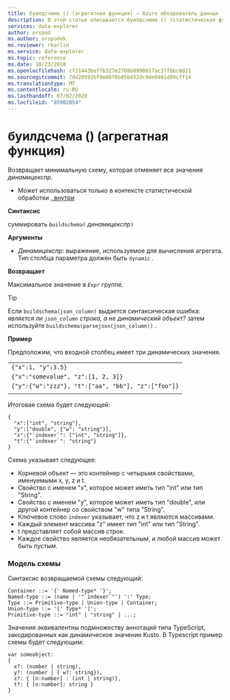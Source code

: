 ```yaml
---
title: буилдсчема () (агрегатная функция) — Azure обозреватель данных
description: В этой статье описывается буилдсчема () (статистическая функция) в Azure обозреватель данных.
services: data-explorer
author: orspod
ms.author: orspodek
ms.reviewer: rkarlin
ms.service: data-explorer
ms.topic: reference
ms.date: 10/23/2018
ms.openlocfilehash: cf21443beffb327e2708b8990017ac37fbbc8d21
ms.sourcegitcommit: 7dd20592bf0e08f8b05bd32dc9de8461d89cff14
ms.translationtype: MT
ms.contentlocale: ru-RU
ms.lasthandoff: 07/02/2020
ms.locfileid: "85902054"
---
```

# <a name="buildschema-aggregation-function"></a>буилдсчема () (агрегатная функция)

Возвращает минимальную схему, которая отменяет все значения *динамицекспр*.

* Может использоваться только в контексте статистической обработки [, внутри](summarizeoperator.md)

**Синтаксис**

суммировать `buildschema(` *динамицекспр*`)`

**Аргументы**

* *Динамицекспр*: выражение, используемое для вычисления агрегата. Тип столбца параметра должен быть `dynamic` . 

**Возвращает**

Максимальное значение в *`Expr`* группе.

> [!TIP] 
> Если `buildschema(json_column)` выдается синтаксическая ошибка: *является ли `json_column` строка, а не динамический объект?* затем используйте `buildschema(parsejson(json_column))` .

**Пример**

Предположим, что входной столбец имеет три динамических значения.

||
|---|
|`{"x":1, "y":3.5}`|
|`{"x":"somevalue", "z":[1, 2, 3]}`|
|`{"y":{"w":"zzz"}, "t":["aa", "bb"], "z":["foo"]}`|
||

Итоговая схема будет следующей:

    { 
      "x":["int", "string"], 
      "y":["double", {"w": "string"}], 
      "z":{"`indexer`": ["int", "string"]}, 
      "t":{"`indexer`": "string"} 
    }

Схема указывает следующее:

* Корневой объект — это контейнер с четырьмя свойствами, именуемыми x, y, z и t.
* Свойство с именем "x", которое может иметь тип "int" или тип "String".
* Свойство с именем "y", которое может иметь тип "double", или другой контейнер со свойством "w" типа "String".
* Ключевое слово ``indexer`` указывает, что z и t являются массивами.
* Каждый элемент массива "z" имеет тип "int" или тип "String".
* t представляет собой массив строк.
* Каждое свойство является необязательным, и любой массив может быть пустым.

### <a name="schema-model"></a>Модель схемы

Синтаксис возвращаемой схемы следующий:

    Container ::= '{' Named-type* '}';
    Named-type ::= (name | '"`indexer`"') ':' Type;
    Type ::= Primitive-type | Union-type | Container;
    Union-type ::= '[' Type* ']';
    Primitive-type ::= "int" | "string" | ...;

Значения эквивалентны подмножеству аннотаций типа TypeScript, закодированных как динамическое значение Kusto. В Typescript пример схемы будет следующим:

    var someobject: 
    { 
      x?: (number | string), 
      y?: (number | { w?: string}), 
      z?: { [n:number] : (int | string)},
      t?: { [n:number]: string } 
    }
    
